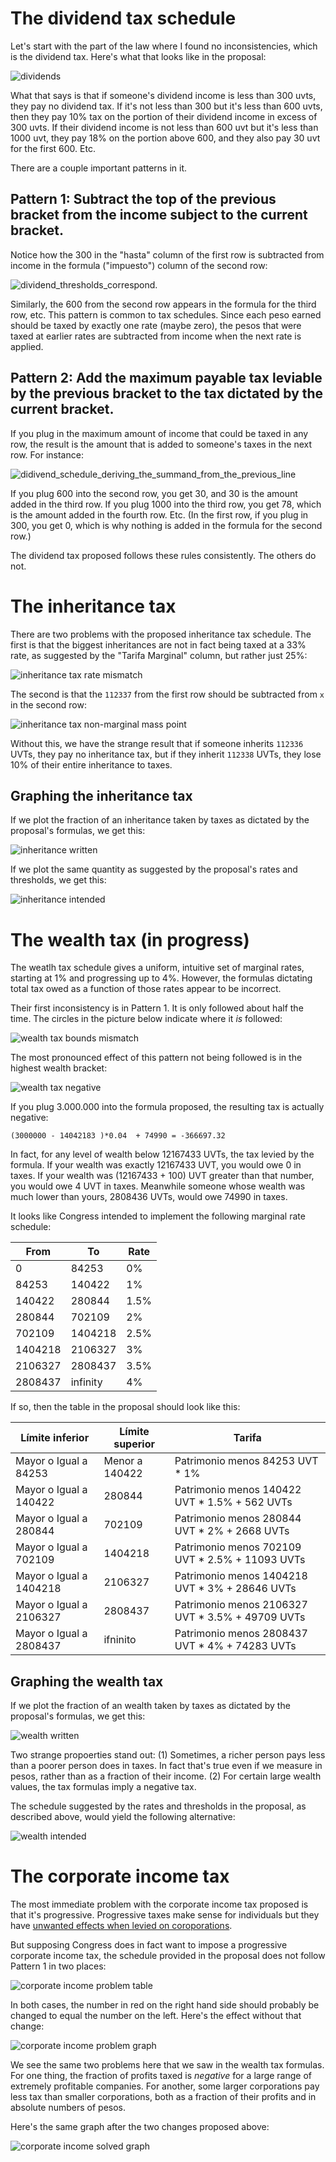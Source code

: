 # The dividend tax schedule

Let's start with the part of the law where I found no inconsistencies, which is the dividend tax. Here's what that looks like in the proposal:

![dividends](tables/dividends/dividends.png)

What that says is that if someone's dividend income is less than 300 uvts, they pay no dividend tax. If it's not less than 300 but it's less than 600 uvts, then they pay 10% tax on the portion of their dividend income in excess of 300 uvts. If their dividend income is not less than 600 uvt but it's less than 1000 uvt, they pay 18% on the portion above 600, and they also pay 30 uvt for the first 600. Etc.

There are a couple important patterns in it.

## Pattern 1: Subtract the top of the previous bracket from the income subject to the current bracket.

Notice how the 300 in the "hasta" column of the first row is subtracted from income in the formula ("impuesto") column of the second row:

![dividend_thresholds_correspond](tables/dividends/dividend-tax-thresholds-correspond.png).

Similarly, the 600 from the second row appears in the formula for the third row, etc. This pattern is common to tax schedules. Since each peso earned should be taxed by exactly one rate (maybe zero), the pesos that were taxed at earlier rates are subtracted from income when the next rate is applied.

## Pattern 2: Add the maximum payable tax leviable by the previous bracket to the tax dictated by the current bracket.

If you plug in the maximum amount of income that could be taxed in any row, the result is the amount that is added to someone's taxes in the next row. For instance:

![didivend_schedule_deriving_the_summand_from_the_previous_line](tables/dividends/dividends-plug-prev-max-into-prev-formula.png)

If you plug 600 into the second row, you get 30, and 30 is the amount added in the third row. If you plug 1000 into the third row, you get 78, which is the amount added in the fourth row. Etc. (In the first row, if you plug in 300, you get 0, which is why nothing is added in the formula for the second row.)

The dividend tax proposed follows these rules consistently. The others do not.


# The inheritance tax

There are two problems with the proposed inheritance tax schedule. The first is that the biggest inheritances are not in fact being taxed at a 33% rate, as suggested by the "Tarifa Marginal" column, but rather just 25%:

![inheritance tax rate mismatch](tables/inheritance/rate-mismatch.png)

The second is that the `112337` from the first row should be subtracted from `x` in the second row:

![inheritance tax non-marginal mass point](tables/inheritance/non-marginal.png)

Without this, we have the strange result that if someone inherits `112336` UVTs, they pay no inheritance tax, but if they inherit `112338` UVTs, they lose 10% of their entire inheritance to taxes.


## Graphing the inheritance tax

If we plot the fraction of an inheritance taken by taxes as dictated by the proposal's formulas, we get this:

![inheritance written](graphs/inheritance-written-0-50000000.0.png)

If we plot the same quantity as suggested by the proposal's rates and thresholds, we get this:

![inheritance intended](graphs/inheritance-intended-0-50000000.0.png)


# The wealth tax (in progress)

The weatlh tax schedule gives a uniform, intuitive set of marginal rates, starting at 1% and progressing up to 4%. However, the formulas dictating total tax owed as a function of those rates appear to be incorrect.

Their first inconsistency is in Pattern 1. It is only followed about half the time. The circles in the picture below indicate where it *is* followed:

![wealth tax bounds mismatch](tables/wealth/bounds-mismatch.png)

The most pronounced effect of this pattern not being followed is in the highest wealth bracket:

![wealth tax negative](tables/wealth/negative.png)

If you plug 3.000.000 into the formula proposed, the resulting tax is actually negative:
```
(3000000 - 14042183 )*0.04  + 74990 = -366697.32
```

In fact, for any level of wealth below 12167433 UVTs, the tax levied by the formula. If your wealth was exactly 12167433 UVT, you would owe 0 in taxes. If your wealth was (12167433 + 100) UVT greater than that number, you would owe 4 UVT in taxes. Meanwhile someone whose wealth was much lower than yours, 2808436 UVTs, would owe 74990 in taxes.

It looks like Congress intended to implement the following marginal rate schedule:

| From    | To      | Rate |
| --      | --      | --   |
| 0       | 84253   | 0%   |
| 84253   | 140422  | 1%   |
| 140422  | 280844  | 1.5% |
| 280844  | 702109  | 2%   |
| 702109  | 1404218 | 2.5% |
| 1404218 | 2106327 | 3%   |
| 2106327 | 2808437 | 3.5% |
| 2808437 | infinity| 4%   |

If so, then the table in the proposal should look like this:

| Límite inferior         | Límite superior | Tarifa                                           |
| --                      | --              | --                                               |
| Mayor o Igual a   84253 | Menor a  140422 | Patrimonio menos 84253 UVT * 1%                  |
| Mayor o Igual a  140422 |          280844 | Patrimonio menos  140422 UVT * 1.5% + 562   UVTs |
| Mayor o Igual a  280844 |          702109 | Patrimonio menos  280844 UVT * 2%   + 2668  UVTs |
| Mayor o Igual a  702109 |         1404218 | Patrimonio menos  702109 UVT * 2.5% + 11093 UVTs |
| Mayor o Igual a 1404218 |         2106327 | Patrimonio menos 1404218 UVT * 3%   + 28646 UVTs |
| Mayor o Igual a 2106327 |         2808437 | Patrimonio menos 2106327 UVT * 3.5% + 49709 UVTs |
| Mayor o Igual a 2808437 |        ifninito | Patrimonio menos 2808437 UVT * 4%   + 74283 UVTs |


## Graphing the wealth tax

If we plot the fraction of an wealth taken by taxes as dictated by the proposal's formulas, we get this:

![wealth written](graphs/wealth-written-0-50000000.0.png)

Two strange propoerties stand out: (1) Sometimes, a richer person pays less than a poorer person does in taxes. In fact that's true even if we measure in pesos, rather than as a fraction of their income. (2) For certain large wealth values, the tax formulas imply a negative tax.

The schedule suggested by the rates and thresholds in the proposal, as described above, would yield the following alternative:

![wealth intended](graphs/wealth-intended-0-50000000.0.png)


# The corporate income tax

The most immediate problem with the corporate income tax proposed is that it's progressive. Progressive taxes make sense for individuals but they have [unwanted effects when levied on coroporations](https://economic-incentives.blogspot.com/2010/02/why-isn-corporate-income-tax.html).

But supposing Congress does in fact want to impose a progressive corporate income tax, the schedule provided in the proposal does not follow Pattern 1 in two places:

![corporate income problem table](tables/corp-income/bounds-mismatch.png)

In both cases, the number in red on the right hand side should probably be changed to equal the number on the left. Here's the effect without that change:

![corporate income problem graph](graphs/corp-income-written-0-1000000000.0.png)

We see the same two problems here that we saw in the wealth tax formulas. For one thing, the fraction of profits taxed is *negative* for a large range of extremely profitable companies. For another, some larger corporations pay less tax than smaller corporations, both as a fraction of their profits and in absolute numbers of pesos.

Here's the same graph after the two changes proposed above:

![corporate income solved graph](graphs/corp-income-intended-0-1000000000.0.png)
